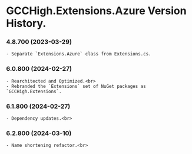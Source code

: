 ﻿# GCCHigh.Extensions.Azure Version History.

### **4.8.700 (2023-03-29)**<br>
	- Separate `Extensions.Azure` class from Extensions.cs.

### **6.0.800 (2024-02-27)**<br>
	- Rearchitected and Optimized.<br>
	- Rebranded the `Extensions` set of NuGet packages as `GCCHigh.Extensions`.

### **6.1.800 (2024-02-27)**<br>
	- Dependency updates.<br>

### **6.2.800 (2024-03-10)**<br>
	- Name shortening refactor.<br>